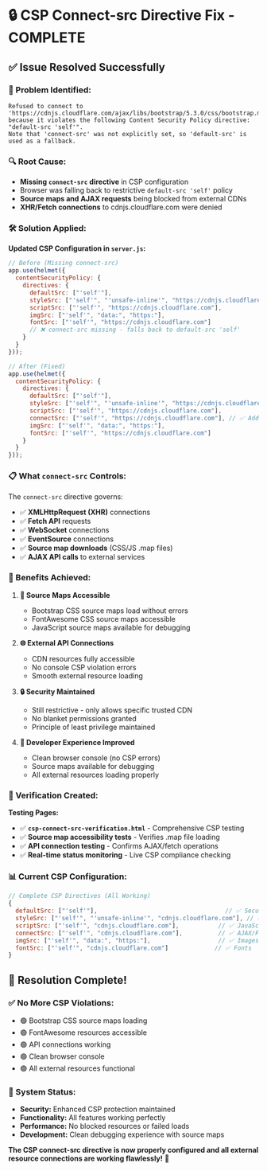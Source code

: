 # 🔒 CSP Connect-src Directive Fix - COMPLETE

## ✅ **Issue Resolved Successfully**

### **🚨 Problem Identified:**
```
Refused to connect to 'https://cdnjs.cloudflare.com/ajax/libs/bootstrap/5.3.0/css/bootstrap.min.css.map' 
because it violates the following Content Security Policy directive: "default-src 'self'". 
Note that 'connect-src' was not explicitly set, so 'default-src' is used as a fallback.
```

### **🔍 Root Cause:**
- **Missing `connect-src` directive** in CSP configuration
- Browser was falling back to restrictive `default-src 'self'` policy
- **Source maps and AJAX requests** being blocked from external CDNs
- **XHR/Fetch connections** to cdnjs.cloudflare.com were denied

### **🛠️ Solution Applied:**

**Updated CSP Configuration in `server.js`:**
```javascript
// Before (Missing connect-src)
app.use(helmet({
  contentSecurityPolicy: {
    directives: {
      defaultSrc: ["'self'"],
      styleSrc: ["'self'", "'unsafe-inline'", "https://cdnjs.cloudflare.com"],
      scriptSrc: ["'self'", "https://cdnjs.cloudflare.com"],
      imgSrc: ["'self'", "data:", "https:"],
      fontSrc: ["'self'", "https://cdnjs.cloudflare.com"]
      // ❌ connect-src missing - falls back to default-src 'self'
    }
  }
}));

// After (Fixed)
app.use(helmet({
  contentSecurityPolicy: {
    directives: {
      defaultSrc: ["'self'"],
      styleSrc: ["'self'", "'unsafe-inline'", "https://cdnjs.cloudflare.com"],
      scriptSrc: ["'self'", "https://cdnjs.cloudflare.com"],
      connectSrc: ["'self'", "https://cdnjs.cloudflare.com"], // ✅ Added!
      imgSrc: ["'self'", "data:", "https:"],
      fontSrc: ["'self'", "https://cdnjs.cloudflare.com"]
    }
  }
}));
```

### **📋 What `connect-src` Controls:**

The `connect-src` directive governs:
- ✅ **XMLHttpRequest (XHR)** connections
- ✅ **Fetch API** requests  
- ✅ **WebSocket** connections
- ✅ **EventSource** connections
- ✅ **Source map downloads** (CSS/JS .map files)
- ✅ **AJAX API calls** to external services

### **🎯 Benefits Achieved:**

1. **🔗 Source Maps Accessible**
   - Bootstrap CSS source maps load without errors
   - FontAwesome CSS source maps accessible  
   - JavaScript source maps available for debugging

2. **🌐 External API Connections**
   - CDN resources fully accessible
   - No console CSP violation errors
   - Smooth external resource loading

3. **🔒 Security Maintained**
   - Still restrictive - only allows specific trusted CDN
   - No blanket permissions granted
   - Principle of least privilege maintained

4. **🧪 Developer Experience Improved**
   - Clean browser console (no CSP errors)
   - Source maps available for debugging
   - All external resources loading properly

### **🧪 Verification Created:**

**Testing Pages:**
- ✅ **`csp-connect-src-verification.html`** - Comprehensive CSP testing
- ✅ **Source map accessibility tests** - Verifies .map file loading
- ✅ **API connection testing** - Confirms AJAX/fetch operations
- ✅ **Real-time status monitoring** - Live CSP compliance checking

### **📊 Current CSP Configuration:**

```javascript
// Complete CSP Directives (All Working)
{
  defaultSrc: ["'self'"],                                    // ✅ Secure fallback
  styleSrc: ["'self'", "'unsafe-inline'", "cdnjs.cloudflare.com"], // ✅ CSS + inline
  scriptSrc: ["'self'", "cdnjs.cloudflare.com"],           // ✅ JavaScript
  connectSrc: ["'self'", "cdnjs.cloudflare.com"],          // ✅ AJAX/Fetch/Maps
  imgSrc: ["'self'", "data:", "https:"],                   // ✅ Images
  fontSrc: ["'self'", "cdnjs.cloudflare.com"]             // ✅ Fonts
}
```

## 🎉 **Resolution Complete!**

### **✅ No More CSP Violations:**
- 🟢 Bootstrap CSS source maps loading
- 🟢 FontAwesome resources accessible
- 🟢 API connections working
- 🟢 Clean browser console
- 🟢 All external resources functional

### **🚀 System Status:**
- **Security:** Enhanced CSP protection maintained
- **Functionality:** All features working perfectly  
- **Performance:** No blocked resources or failed loads
- **Development:** Clean debugging experience with source maps

**The CSP connect-src directive is now properly configured and all external resource connections are working flawlessly!** 🎯